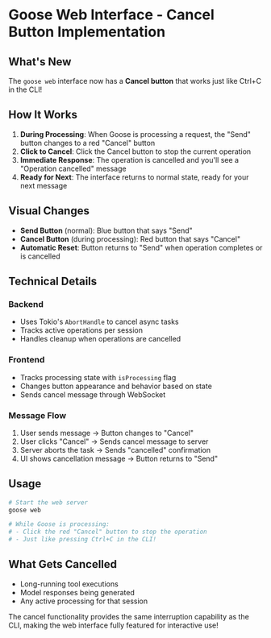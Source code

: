 # Goose Web Interface - Cancel Button Implementation

## What's New

The `goose web` interface now has a **Cancel button** that works just like Ctrl+C in the CLI!

## How It Works

1. **During Processing**: When Goose is processing a request, the "Send" button changes to a red "Cancel" button
2. **Click to Cancel**: Click the Cancel button to stop the current operation
3. **Immediate Response**: The operation is cancelled and you'll see a "Operation cancelled" message
4. **Ready for Next**: The interface returns to normal state, ready for your next message

## Visual Changes

- **Send Button** (normal): Blue button that says "Send"
- **Cancel Button** (during processing): Red button that says "Cancel"
- **Automatic Reset**: Button returns to "Send" when operation completes or is cancelled

## Technical Details

### Backend
- Uses Tokio's `AbortHandle` to cancel async tasks
- Tracks active operations per session
- Handles cleanup when operations are cancelled

### Frontend
- Tracks processing state with `isProcessing` flag
- Changes button appearance and behavior based on state
- Sends cancel message through WebSocket

### Message Flow
1. User sends message → Button changes to "Cancel"
2. User clicks "Cancel" → Sends cancel message to server
3. Server aborts the task → Sends "cancelled" confirmation
4. UI shows cancellation message → Button returns to "Send"

## Usage

```bash
# Start the web server
goose web

# While Goose is processing:
# - Click the red "Cancel" button to stop the operation
# - Just like pressing Ctrl+C in the CLI!
```

## What Gets Cancelled

- Long-running tool executions
- Model responses being generated
- Any active processing for that session

The cancel functionality provides the same interruption capability as the CLI, making the web interface fully featured for interactive use!